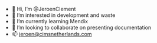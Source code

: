 - 👋 Hi, I’m @JeroenClement
- 👀 I’m interested in development and waste
- 🌱 I’m currently learning Mendix
- 💞️ I’m looking to collaborate on presenting documentation
- 📫 jeroen@cimsnetherlands.com

